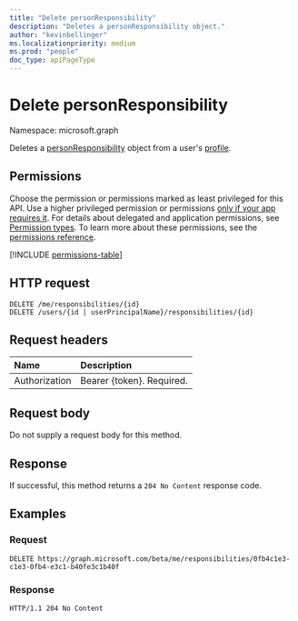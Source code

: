 ```yaml
---
title: "Delete personResponsibility"
description: "Deletes a personResponsibility object."
author: "kevinbellinger"
ms.localizationpriority: medium
ms.prod: "people"
doc_type: apiPageType
---
```


# Delete personResponsibility
Namespace: microsoft.graph

Deletes a [personResponsibility](../resources/personresponsibility.md) object from a user's [profile](../resources/profile.md).

## Permissions

Choose the permission or permissions marked as least privileged for this API. Use a higher privileged permission or permissions [only if your app requires it](/graph/permissions-overview#best-practices-for-using-microsoft-graph-permissions). For details about delegated and application permissions, see [Permission types](/graph/permissions-overview#permission-types). To learn more about these permissions, see the [permissions reference](/graph/permissions-reference).

<!-- { "blockType": "permissions", "name": "personresponsibility_delete" } -->
[!INCLUDE [permissions-table](../includes/permissions/personresponsibility-delete-permissions.md)]

## HTTP request

<!-- {
  "blockType": "ignored"
}
-->
``` http
DELETE /me/responsibilities/{id}
DELETE /users/{id | userPrincipalName}/responsibilities/{id}
```

## Request headers
|Name|Description|
|:---|:---|
|Authorization|Bearer {token}. Required.|

## Request body
Do not supply a request body for this method.

## Response

If successful, this method returns a `204 No Content` response code.

## Examples

### Request
<!-- {
  "blockType": "request",
  "sampleKeys": ["0fb4c1e3-c1e3-0fb4-e3c1-b40fe3c1b40f"],
  "name": "delete_personresponsibility"
}
-->
``` http
DELETE https://graph.microsoft.com/beta/me/responsibilities/0fb4c1e3-c1e3-0fb4-e3c1-b40fe3c1b40f
```

### Response

<!-- {
  "blockType": "response",
  "truncated": true
}
-->
``` http
HTTP/1.1 204 No Content
```


